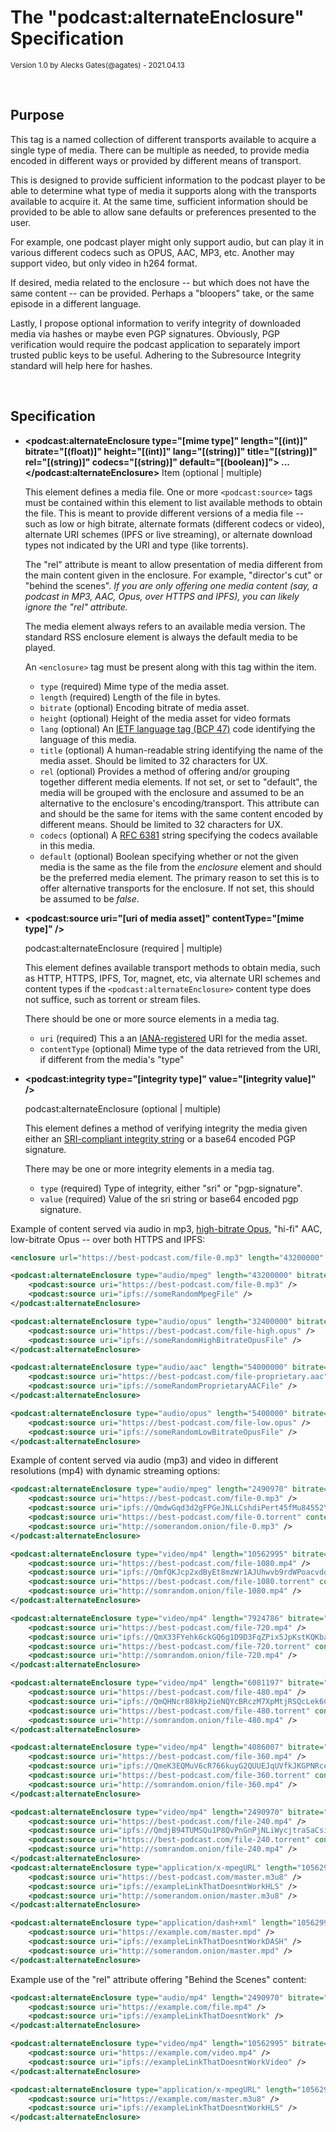 # The "podcast:alternateEnclosure" Specification

<small>Version 1.0 by Alecks Gates(@agates) - 2021.04.13</small>

<br>

## Purpose

This tag is a named collection of different transports available to acquire a single type of media.  There can be multiple as needed, to provide media encoded in different ways or provided by different means of transport.

This is designed to provide sufficient information to the podcast player to be able to determine what type of media it supports along with the transports available to acquire it.  At the same time, sufficient information should be provided to be able to allow sane defaults or preferences presented to the user.

For example, one podcast player might only support audio, but can play it in various different codecs such as OPUS, AAC, MP3, etc.  Another may support video, but only video in h264 format.

If desired, media related to the enclosure -- but which does not have the same content -- can be provided.  Perhaps a "bloopers" take, or the same episode in a different language.

Lastly, I propose optional information to verify integrity of downloaded media via hashes or maybe even PGP signatures.  Obviously, PGP verification would require the podcast application to separately import trusted public keys to be useful.  Adhering to the Subresource Integrity standard will help here for hashes.

<br>

## Specification

- **\<podcast:alternateEnclosure type="[mime type]" length="[(int)]" bitrate="[(float)]" height="[(int)]" lang="[(string)]" title="[(string)]" rel="[(string)]" codecs="[(string)]" default="[(boolean)]"> ... </podcast:alternateEnclosure>**
   Item (optional | multiple)

   This element defines a media file. One or more `<podcast:source>` tags must be contained within this element to list available methods to obtain the file.  This is meant to provide different versions of a media file -- such as low or high bitrate, alternate formats (different codecs or video), alternate URI schemes (IPFS or live streaming), or alternate download types not indicated by the URI and type (like torrents).

   The "rel" attribute is meant to allow presentation of media different from the main content given in the enclosure.  For example, "director's cut" or "behind the scenes". _If you are only offering one media content (say, a podcast in MP3, AAC, Opus, over HTTPS and IPFS), you can likely ignore the "rel" attribute._

   The media element always refers to an available media version.  The standard RSS enclosure element is always the default media to be played.

   An `<enclosure>` tag must be present along with this tag within the item.

   - `type` (required) Mime type of the media asset.
   - `length` (required) Length of the file in bytes.
   - `bitrate` (optional) Encoding bitrate of media asset.
   - `height` (optional) Height of the media asset for video formats
   - `lang` (optional) An [IETF language tag (BCP 47)](https://en.wikipedia.org/wiki/BCP_47) code identifying the language of this media.
   - `title` (optional) A human-readable string identifying the name of the media asset.  Should be limited to 32 characters for UX.
   - `rel` (optional) Provides a method of offering and/or grouping together different media elements.  If not set, or set to "default", the media will be grouped with the enclosure and assumed to be an alternative to the enclosure's encoding/transport.  This attribute can and should be the same for items with the same content encoded by different means.  Should be limited to 32 characters for UX.
   - `codecs` (optional) A [RFC 6381](https://tools.ietf.org/html/rfc6381) string specifying the codecs available in this media.
   - `default` (optional) Boolean specifying whether or not the given media is the same as the file from the _enclosure_ element and should be the preferred media element.  The primary reason to set this is to offer alternative transports for the enclosure.  If not set, this should be assumed to be _false_.

- **\<podcast:source uri="[uri of media asset]" contentType="[mime type]" />**

   podcast:alternateEnclosure (required | multiple)

   This element defines available transport methods to obtain media, such as HTTP, HTTPS, IPFS, Tor, magnet, etc, via alternate URI schemes and content types if the `<podcast:alternateEnclosure>` content type does not suffice, such as torrent or stream files.

   There should be one or more source elements in a media tag.

   - `uri` (required) This a an [IANA-registered](https://www.iana.org/assignments/uri-schemes/uri-schemes.xhtml) URI for the media asset.
   - `contentType` (optional) Mime type of the data retrieved from the URI, if different from the media's "type"

- **\<podcast:integrity type="[integrity type]" value="[integrity value]" />**

   podcast:alternateEnclosure (optional | multiple)

   This element defines a method of verifying integrity the media given either an [SRI-compliant integrity string](https://www.w3.org/TR/SRI/) or a base64 encoded PGP signature.

   There may be one or more integrity elements in a media tag.

   - `type` (required) Type of integrity, either "sri" or "pgp-signature".
   - `value` (required) Value of the sri string or base64 encoded pgp signature.


Example of content served via audio in mp3, [high-bitrate Opus](https://wiki.xiph.org/Opus_Recommended_Settings), "hi-fi" AAC, low-bitrate Opus -- over both HTTPS and IPFS:
```xml
<enclosure url="https://best-podcast.com/file-0.mp3" length="43200000" type="audio/mpeg" />

<podcast:alternateEnclosure type="audio/mpeg" length="43200000" bitrate="128000" default="true" title="Standard">
    <podcast:source uri="https://best-podcast.com/file-0.mp3" />
    <podcast:source uri="ipfs://someRandomMpegFile" />
</podcast:alternateEnclosure>

<podcast:alternateEnclosure type="audio/opus" length="32400000" bitrate="96000" title="High quality">
    <podcast:source uri="https://best-podcast.com/file-high.opus" />
    <podcast:source uri="ipfs://someRandomHighBitrateOpusFile" />
</podcast:alternateEnclosure>

<podcast:alternateEnclosure type="audio/aac" length="54000000" bitrate="160000" title="High quality AAC">
    <podcast:source uri="https://best-podcast.com/file-proprietary.aac" />
    <podcast:source uri="ipfs://someRandomProprietaryAACFile" />
</podcast:alternateEnclosure>

<podcast:alternateEnclosure type="audio/opus" length="5400000" bitrate="16000" title="Low bandwidth">
    <podcast:source uri="https://best-podcast.com/file-low.opus" />
    <podcast:source uri="ipfs://someRandomLowBitrateOpusFile" />
</podcast:alternateEnclosure>
```

Example of content served via audio (mp3) and video in different resolutions (mp4) with dynamic streaming options:
```xml
<podcast:alternateEnclosure type="audio/mpeg" length="2490970" bitrate="160707.74">
    <podcast:source uri="https://best-podcast.com/file-0.mp3" />
    <podcast:source uri="ipfs://QmdwGqd3d2gFPGeJNLLCshdiPert45fMu84552Y4XHTy4y" />
    <podcast:source uri="https://best-podcast.com/file-0.torrent" contentType="application/x-bittorrent" />
    <podcast:source uri="http://somerandom.onion/file-0.mp3" />
</podcast:alternateEnclosure>

<podcast:alternateEnclosure type="video/mp4" length="10562995" bitrate="681483.55" height="1080">
    <podcast:source uri="https://best-podcast.com/file-1080.mp4" />
    <podcast:source uri="ipfs://QmfQKJcp2xdByEt8mzWr1AJUhwvb9rdWPoacvdq2roDhgh" />
    <podcast:source uri="https://best-podcast.com/file-1080.torrent" contentType="application/x-bittorrent" />
    <podcast:source uri="http://somrandom.onion/file-1080.mp4" />
</podcast:alternateEnclosure>

<podcast:alternateEnclosure type="video/mp4" length="7924786" bitrate="511276.52" height="720">
    <podcast:source uri="https://best-podcast.com/file-720.mp4" />
    <podcast:source uri="ipfs://QmX33FYehk6ckGQ6g1D9D3FqZPix5JpKstKQKbaS8quUFb" />
    <podcast:source uri="https://best-podcast.com/file-720.torrent" contentType="application/x-bittorrent" />
    <podcast:source uri="http://somrandom.onion/file-720.mp4" />
</podcast:alternateEnclosure>

<podcast:alternateEnclosure type="video/mp4" length="6081197" bitrate="392335.29" height="480">
    <podcast:source uri="https://best-podcast.com/file-480.mp4" />
    <podcast:source uri="ipfs://QmQHNcr88kHp2ieNQYcBRczM7XpMtjRSQcLek6CaJwd81m" />
    <podcast:source uri="https://best-podcast.com/file-480.torrent" contentType="application/x-bittorrent" />
    <podcast:source uri="http://somrandom.onion/file-480.mp4" />
</podcast:alternateEnclosure>

<podcast:alternateEnclosure type="video/mp4" length="4086007" bitrate="327833.03" height="360">
    <podcast:source uri="https://best-podcast.com/file-360.mp4" />
    <podcast:source uri="ipfs://QmeK3EQMuV6cR766kuyG2QUUEJqUVfkJKGPNRceXzXC3ED" />
    <podcast:source uri="https://best-podcast.com/file-360.torrent" contentType="application/x-bittorrent" />
    <podcast:source uri="http://somrandom.onion/file-360.mp4" />
</podcast:alternateEnclosure>

<podcast:alternateEnclosure type="video/mp4" length="2490970" bitrate="263613.35" height="240">
    <podcast:source uri="https://best-podcast.com/file-240.mp4" />
    <podcast:source uri="ipfs://QmdjB94TUMSQu1P8QvPnGnPjNLiWycjtraSaCsiVi4xUNi" />
    <podcast:source uri="https://best-podcast.com/file-240.torrent" contentType="application/x-bittorrent" />
    <podcast:source uri="http://somrandom.onion/file-240.mp4" />
</podcast:alternateEnclosure>
<podcast:alternateEnclosure type="application/x-mpegURL" length="10562995">
    <podcast:source uri="https://best-podcast.com/master.m3u8" />
    <podcast:source uri="ipfs://exampleLinkThatDoesntWorkHLS" />
    <podcast:source uri="http://somerandom.onion/master.m3u8" />
</podcast:alternateEnclosure>

<podcast:alternateEnclosure type="application/dash+xml" length="10562995">
    <podcast:source uri="https://example.com/master.mpd" />
    <podcast:source uri="ipfs://exampleLinkThatDoesntWorkDASH" />
    <podcast:source uri="http://somerandom.onion/master.mpd" />
</podcast:alternateEnclosure>
```

Example use of the "rel" attribute offering "Behind the Scenes" content:
```xml
<podcast:alternateEnclosure type="audio/mp4" length="2490970" bitrate="160707.74" rel="Behind the Scenes">
    <podcast:source uri="https://example.com/file.mp4" />
    <podcast:source uri="ipfs://exampleLinkThatDoesntWork" />
</podcast:alternateEnclosure>

<podcast:alternateEnclosure type="video/mp4" length="10562995" bitrate="681483.55" height="1080" rel="Behind the Scenes">
    <podcast:source uri="https://example.com/video.mp4" />
    <podcast:source uri="ipfs://exampleLinkThatDoesntWorkVideo" />
</podcast:alternateEnclosure>

<podcast:alternateEnclosure type="application/x-mpegURL" length="10562995" rel="Behind the Scenes">
    <podcast:source uri="https://example.com/master.m3u8" />
    <podcast:source uri="ipfs://exampleLinkThatDoesntWorkHLS" />
</podcast:alternateEnclosure>
```